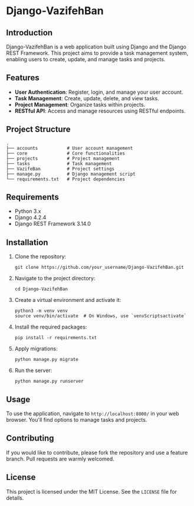 
# Django-VazifehBan

## Introduction

Django-VazifehBan is a web application built using Django and the Django REST Framework. This project aims to provide a task management system, enabling users to create, update, and manage tasks and projects.

## Features

- **User Authentication**: Register, login, and manage your user account.
- **Task Management**: Create, update, delete, and view tasks.
- **Project Management**: Organize tasks within projects.
- **RESTful API**: Access and manage resources using RESTful endpoints.

## Project Structure

```
.
├── accounts           # User account management
├── core               # Core functionalities
├── projects           # Project management
├── tasks              # Task management
├── VazifeBan          # Project settings
├── manage.py          # Django management script
└── requirements.txt   # Project dependencies
```

## Requirements

- Python 3.x
- Django 4.2.4
- Django REST Framework 3.14.0

## Installation

1. Clone the repository:

    ```
    git clone https://github.com/your_username/Django-VazifehBan.git
    ```

2. Navigate to the project directory:

    ```
    cd Django-VazifehBan
    ```

3. Create a virtual environment and activate it:

    ```
    python3 -m venv venv
    source venv/bin/activate  # On Windows, use `venvScriptsactivate`
    ```

4. Install the required packages:

    ```
    pip install -r requirements.txt
    ```

5. Apply migrations:

    ```
    python manage.py migrate
    ```

6. Run the server:

    ```
    python manage.py runserver
    ```

## Usage

To use the application, navigate to `http://localhost:8000/` in your web browser. You'll find options to manage tasks and projects.

## Contributing

If you would like to contribute, please fork the repository and use a feature branch. Pull requests are warmly welcomed.

## License

This project is licensed under the MIT License. See the `LICENSE` file for details.
